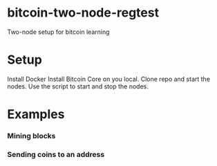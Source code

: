 # bitcoin-two-node-regtest
Two-node setup for bitcoin learning

# Setup
Install Docker
Install Bitcoin Core on you local.
Clone repo and start the nodes. Use the script to start and stop the nodes.
# Examples
### Mining blocks
### Sending coins to an address

